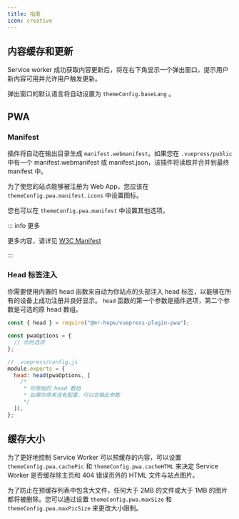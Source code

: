 ```yaml
---
title: 指南
icon: creative
---
```


## 内容缓存和更新

Service worker 成功获取内容更新后，将在右下角显示一个弹出窗口，提示用户新内容可用并允许用户触发更新。

弹出窗口的默认语言将自动设置为 `themeConfig.baseLang` 。

## PWA

### Manifest

插件将自动在输出目录生成 `manifest.webmanifest`。如果您在 `.vuepress/public` 中有一个 manifest.webmanifest 或 manifest.json，该插件将读取并合并到最终 manifest 中。

为了使您的站点能够被注册为 Web App，您应该在 `themeConfig.pwa.manifest.icons` 中设置图标。

您也可以在 `themeConfig.pwa.manifest` 中设置其他选项。

::: info 更多

更多内容，请详见 [W3C Manifest](https://w3c.github.io/manifest/)

:::

### Head 标签注入

你需要使用内置的 head 函数来自动为你站点的头部注入 head 标签，以能够在所有的设备上成功注册并良好显示。 `head` 函数的第一个参数是插件选项，第二个参数是可选的原 head 数组。

```js
const { head } = require("@mr-hope/vuepress-plugin-pwa");

const pwaOptions = {
  // 你的选项
};

// .vuepress/config.js
module.exports = {
  head: head(pwaOptions, [
    /*
     * 你原始的 head 数组
     * 如果你原来没有配置，可以忽略此参数
     */
  ]),
};
```

## 缓存大小

为了更好地控制 Service Worker 可以预缓存的内容，可以设置 `themeConfig.pwa.cachePic` 和 `themeConfig.pwa.cacheHTML` 来决定 Service Worker 是否缓存除主页和 404 错误页外的 HTML 文件与站点图片。

为了防止在预缓存列表中包含大文件，任何大于 2MB 的文件或大于 1MB 的图片都将被删除。您可以通过设置 `themeConfig.pwa.maxSize` 和 `themeConfig.pwa.maxPicSize` 来更改大小限制。
